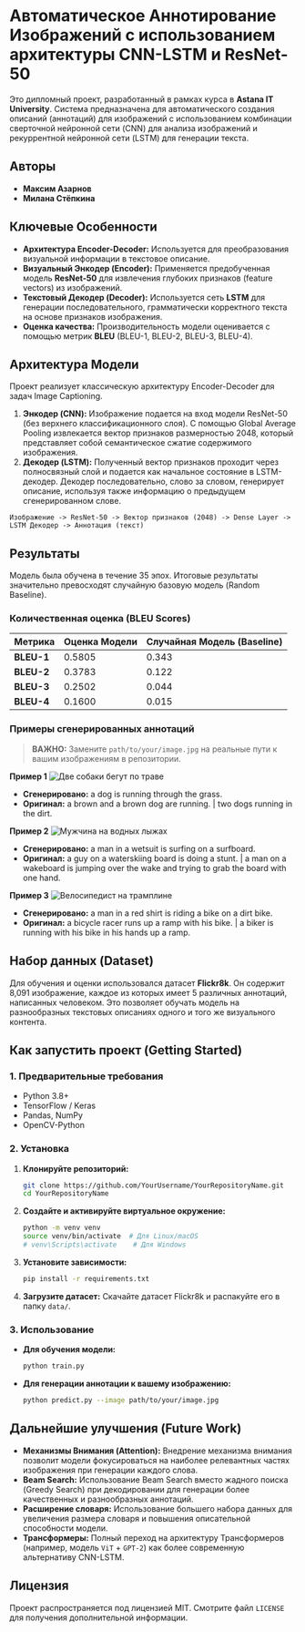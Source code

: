 # Автоматическое Аннотирование Изображений с использованием архитектуры CNN-LSTM и ResNet-50

Это дипломный проект, разработанный в рамках курса в **Astana IT University**. Система предназначена для автоматического создания описаний (аннотаций) для изображений с использованием комбинации сверточной нейронной сети (CNN) для анализа изображений и рекуррентной нейронной сети (LSTM) для генерации текста.

## Авторы

*   **Максим Азарнов**
*   **Милана Стёпкина**

## Ключевые Особенности

*   **Архитектура Encoder-Decoder:** Используется для преобразования визуальной информации в текстовое описание.
*   **Визуальный Энкодер (Encoder):** Применяется предобученная модель **ResNet-50** для извлечения глубоких признаков (feature vectors) из изображений.
*   **Текстовый Декодер (Decoder):** Используется сеть **LSTM** для генерации последовательного, грамматически корректного текста на основе признаков изображения.
*   **Оценка качества:** Производительность модели оценивается с помощью метрик **BLEU** (BLEU-1, BLEU-2, BLEU-3, BLEU-4).

## Архитектура Модели

Проект реализует классическую архитектуру Encoder-Decoder для задач Image Captioning.

1.  **Энкодер (CNN):** Изображение подается на вход модели ResNet-50 (без верхнего классификационного слоя). С помощью Global Average Pooling извлекается вектор признаков размерностью 2048, который представляет собой семантическое сжатие содержимого изображения.
2.  **Декодер (LSTM):** Полученный вектор признаков проходит через полносвязный слой и подается как начальное состояние в LSTM-декодер. Декодер последовательно, слово за словом, генерирует описание, используя также информацию о предыдущем сгенерированном слове.

```
Изображение -> ResNet-50 -> Вектор признаков (2048) -> Dense Layer -> LSTM Декодер -> Аннотация (текст)
```

## Результаты

Модель была обучена в течение 35 эпох. Итоговые результаты значительно превосходят случайную базовую модель (Random Baseline).

### Количественная оценка (BLEU Scores)

| Метрика | Оценка Модели | Случайная Модель (Baseline) |
| :--- | :--- | :--- |
| **BLEU-1** | 0.5805 | 0.343 |
| **BLEU-2** | 0.3783 | 0.122 |
| **BLEU-3** | 0.2502 | 0.044 |
| **BLEU-4** | 0.1600 | 0.015 |

### Примеры сгенерированных аннотаций

> **ВАЖНО:** Замените `path/to/your/image.jpg` на реальные пути к вашим изображениям в репозитории.

**Пример 1**
![Две собаки бегут по траве](examples/dog_example.jpg)
*   **Сгенерировано:** a dog is running through the grass.
*   **Оригинал:** a brown and a brown dog are running. | two dogs running in the dirt.

**Пример 2**
![Мужчина на водных лыжах](examples/waterski_example.jpg)
*   **Сгенерировано:** a man in a wetsuit is surfing on a surfboard.
*   **Оригинал:** a guy on a waterskiing board is doing a stunt. | a man on a wakeboard is jumping over the wake and trying to grab the board with one hand.

**Пример 3**
![Велосипедист на трамплине](examples/bike_example.jpg)
*   **Сгенерировано:** a man in a red shirt is riding a bike on a dirt bike.
*   **Оригинал:** a bicycle racer runs up a ramp with his bike. | a biker is running with his bike in his hands up a ramp.

## Набор данных (Dataset)

Для обучения и оценки использовался датасет **Flickr8k**. Он содержит 8,091 изображение, каждое из которых имеет 5 различных аннотаций, написанных человеком. Это позволяет обучать модель на разнообразных текстовых описаниях одного и того же визуального контента.

## Как запустить проект (Getting Started)

### 1. Предварительные требования

*   Python 3.8+
*   TensorFlow / Keras
*   Pandas, NumPy
*   OpenCV-Python

### 2. Установка

1.  **Клонируйте репозиторий:**
    ```bash
    git clone https://github.com/YourUsername/YourRepositoryName.git
    cd YourRepositoryName
    ```

2.  **Создайте и активируйте виртуальное окружение:**
    ```bash
    python -m venv venv
    source venv/bin/activate  # Для Linux/macOS
    # venv\Scripts\activate    # Для Windows
    ```

3.  **Установите зависимости:**
    ```bash
    pip install -r requirements.txt
    ```

4.  **Загрузите датасет:** Скачайте датасет Flickr8k и распакуйте его в папку `data/`.

### 3. Использование

*   **Для обучения модели:**
    ```bash
    python train.py
    ```

*   **Для генерации аннотации к вашему изображению:**
    ```bash
    python predict.py --image path/to/your/image.jpg
    ```

## Дальнейшие улучшения (Future Work)

*   **Механизмы Внимания (Attention):** Внедрение механизма внимания позволит модели фокусироваться на наиболее релевантных частях изображения при генерации каждого слова.
*   **Beam Search:** Использование Beam Search вместо жадного поиска (Greedy Search) при декодировании для генерации более качественных и разнообразных аннотаций.
*   **Расширение словаря:** Использование большего набора данных для увеличения размера словаря и повышения описательной способности модели.
*   **Трансформеры:** Полный переход на архитектуру Трансформеров (например, модель `ViT` + `GPT-2`) как более современную альтернативу CNN-LSTM.

## Лицензия

Проект распространяется под лицензией MIT. Смотрите файл `LICENSE` для получения дополнительной информации.

